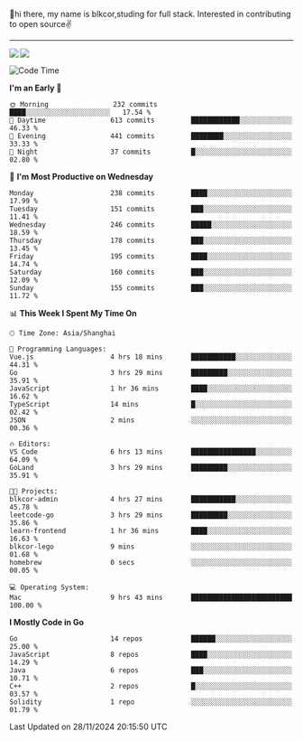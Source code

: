 👋hi there, my name is blkcor,studing for full stack.
Interested in contributing to open source✌️

<hr/>

![](https://github-readme-stats.vercel.app/api?username=blkcor)
<a href="https://github.com/blkcor/github-readme-stats">
    <img align="left" src="https://github-readme-stats.vercel.app/api/top-langs/?username=blkcor&hide=jupyter%20notebook,shaderlab,tex,c%23&langs_count=9" />
</a>


<!--START_SECTION:waka-->
![Code Time](http://img.shields.io/badge/Code%20Time-1%2C457%20hrs%2027%20mins-blue)

**I'm an Early 🐤** 

```text
🌞 Morning                232 commits         ████░░░░░░░░░░░░░░░░░░░░░   17.54 % 
🌆 Daytime                613 commits         ████████████░░░░░░░░░░░░░   46.33 % 
🌃 Evening                441 commits         ████████░░░░░░░░░░░░░░░░░   33.33 % 
🌙 Night                  37 commits          █░░░░░░░░░░░░░░░░░░░░░░░░   02.80 % 
```
📅 **I'm Most Productive on Wednesday** 

```text
Monday                   238 commits         ████░░░░░░░░░░░░░░░░░░░░░   17.99 % 
Tuesday                  151 commits         ███░░░░░░░░░░░░░░░░░░░░░░   11.41 % 
Wednesday                246 commits         █████░░░░░░░░░░░░░░░░░░░░   18.59 % 
Thursday                 178 commits         ███░░░░░░░░░░░░░░░░░░░░░░   13.45 % 
Friday                   195 commits         ████░░░░░░░░░░░░░░░░░░░░░   14.74 % 
Saturday                 160 commits         ███░░░░░░░░░░░░░░░░░░░░░░   12.09 % 
Sunday                   155 commits         ███░░░░░░░░░░░░░░░░░░░░░░   11.72 % 
```


📊 **This Week I Spent My Time On** 

```text
🕑︎ Time Zone: Asia/Shanghai

💬 Programming Languages: 
Vue.js                   4 hrs 18 mins       ███████████░░░░░░░░░░░░░░   44.31 % 
Go                       3 hrs 29 mins       █████████░░░░░░░░░░░░░░░░   35.91 % 
JavaScript               1 hr 36 mins        ████░░░░░░░░░░░░░░░░░░░░░   16.62 % 
TypeScript               14 mins             █░░░░░░░░░░░░░░░░░░░░░░░░   02.42 % 
JSON                     2 mins              ░░░░░░░░░░░░░░░░░░░░░░░░░   00.36 % 

🔥 Editors: 
VS Code                  6 hrs 13 mins       ████████████████░░░░░░░░░   64.09 % 
GoLand                   3 hrs 29 mins       █████████░░░░░░░░░░░░░░░░   35.91 % 

🐱‍💻 Projects: 
blkcor-admin             4 hrs 27 mins       ███████████░░░░░░░░░░░░░░   45.78 % 
leetcode-go              3 hrs 29 mins       █████████░░░░░░░░░░░░░░░░   35.86 % 
learn-frontend           1 hr 36 mins        ████░░░░░░░░░░░░░░░░░░░░░   16.63 % 
blkcor-lego              9 mins              ░░░░░░░░░░░░░░░░░░░░░░░░░   01.68 % 
homebrew                 0 secs              ░░░░░░░░░░░░░░░░░░░░░░░░░   00.05 % 

💻 Operating System: 
Mac                      9 hrs 43 mins       █████████████████████████   100.00 % 
```

**I Mostly Code in Go** 

```text
Go                       14 repos            ██████░░░░░░░░░░░░░░░░░░░   25.00 % 
JavaScript               8 repos             ████░░░░░░░░░░░░░░░░░░░░░   14.29 % 
Java                     6 repos             ███░░░░░░░░░░░░░░░░░░░░░░   10.71 % 
C++                      2 repos             █░░░░░░░░░░░░░░░░░░░░░░░░   03.57 % 
Solidity                 1 repo              ░░░░░░░░░░░░░░░░░░░░░░░░░   01.79 % 
```




 Last Updated on 28/11/2024 20:15:50 UTC
<!--END_SECTION:waka-->


